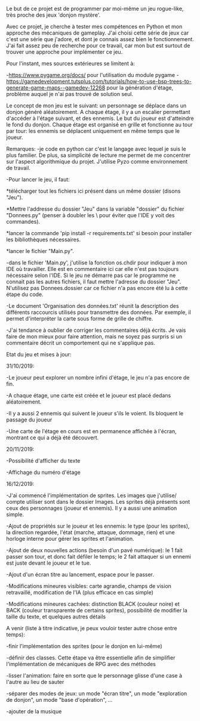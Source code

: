Le but de ce projet est de programmer par moi-même un jeu rogue-like, très proche des jeux 'donjon mystère'.

Avec ce projet, je cherche à tester mes compétences en Python et mon approche des mécaniques de gameplay.
J'ai choisi cette série de jeux car c'est une série que j'adore, et dont je connais assez bien le fonctionnement.
J'ai fait assez peu de recherche pour ce travail, car mon but est surtout de trouver une approche pour implémenter ce jeu.

Pour l'instant, mes sources extérieures se limitent à:

-https://www.pygame.org/docs/ pour l'utilisation du module pygame
-https://gamedevelopment.tutsplus.com/tutorials/how-to-use-bsp-trees-to-generate-game-maps--gamedev-12268 pour la génération d'étage, problème auquel je n'ai pas trouvé de solution seul.

Le concept de mon jeu est le suivant: un personnage se déplace dans un donjon généré aléatoirement.
A chaque étage, il y a un escalier permettant d'accéder à l'étage suivant, et des ennemis.
Le but du joueur est d'atteindre le fond du donjon.
Chaque étage est organisé en grille et fonctionne au tour par tour: les ennemis se déplacent uniquement en même temps que le joueur.

Remarques:
-je code en python car c'est le langage avec lequel je suis le plus familier.
De plus, sa simplicité de lecture me permet de me concentrer sur l'aspect algorithmique du projet.
J'utilise Pyzo comme environnement de travail.

-Pour lancer le jeu, il faut:

  *télécharger tout les fichiers ici présent dans un même dossier (disons "Jeu").
  
  *Mettre l'addresse du dossier "Jeu" dans la variable "dossier" du fichier "Donnees.py" (penser à doubler les \ pour éviter que l'IDE y voit des commandes).
  
  *lancer la commande 'pip install -r requirements.txt' si besoin pour installer les bibliothèques nécessaires.
    
  *lancer le fichier "Main.py".

-dans le fichier 'Main.py', j'utilise la fonction os.chdir pour indiquer à mon IDE où travailler.
Elle est en commentaire ici car elle n'est pas toujours nécessaire selon l'IDE.
Si le jeu ne démarre pas car le programme ne connait pas les autres fichiers, il faut mettre l'adresse du dossier "Jeu".
N'utilisez pas Donnees.dossier car ce fichier n'a pas encore été lu à cette étape du code.

-Le document 'Organisation des données.txt' réunit la description des différents raccourcis utilisés pour transmettre des données.
Par exemple, il permet d'interpréter la carte sous forme de grille de chiffre.

-J'ai tendance à oublier de corriger les commentaires déjà écrits.
Je vais faire de mon mieux pour faire attention, mais ne soyez pas surpris si un commentaire décrit un comportement qui ne s'applique pas.


Etat du jeu et mises à jour:

31/10/2019:

-Le joueur peut explorer un nombre infini d'étage, le jeu n'a pas encore de fin.

-A chaque étage, une carte est créée et le joueur est placé dedans aléatoirement.

-Il y a aussi 2 ennemis qui suivent le joueur s'ils le voient. Ils bloquent le passage du joueur

-Une carte de l'étage en cours est en permanence affichée à l'écran, montrant ce qui a déjà été découvert.


20/11/2019:

-Possibilité d'afficher du texte

-Affichage du numéro d'étage


16/12/2019:

-J'ai commencé l'implémentation de sprites. Les images que j'utilise/ compte utiliser sont dans le dossier Images. Les sprites déjà présents sont ceux des personnages (joueur et ennemis). Il y a aussi une animation simple.

-Ajout de propriétés sur le joueur et les ennemis: le type (pour les sprites), la direction regardée, l'état (marche, attaque, dommage, rien) et une horloge interne pour gérer les sprites et l'animation.

-Ajout de deux nouvelles actions (besoin d'un pavé numérique): le 1 fait passer son tour, et donc fait défiler le temps; le 2 fait attaquer si un ennemi est juste devant le joueur et le tue.

-Ajout d'un écran titre au lancement, espace pour le passer.

-Modifications mineures visibles: carte agrandie, champs de vision retravaillé, modification de l'IA (plus efficace en cas simple)

-Modifications mineures cachées: distinction BLACK (couleur noire) et BACK (couleur transparente de certains sprites), possibilité de modifier la taille du texte, et quelques autres détails


A venir (liste à titre indicative, je peux vouloir tester autre chose entre temps):

-finir l'implémentation des sprites (pour le donjon en lui-même)

-définir des classes. Cette étape va être essentielle afin de simplifier l'implémentation de mécaniques de RPG avec des méthodes

-lisser l'animation: faire en sorte que le personnage glisse d'une case à l'autre au lieu de sauter

-séparer des modes de jeux: un mode "écran titre", un mode "exploration de donjon", un mode "base d'opération", ...

-ajouter de la musique

